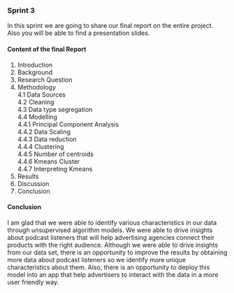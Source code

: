 
### Sprint 3
In this sprint we are going to share our final report on the entire project. Also you will be able to find a presentation slides.

#### Content of the final Report

1. Introduction						
2. Background						
3. Research Question					
4. Methodology						
    4.1	Data Sources						
    4.2	Cleaning						
    4.3	Data type segregation					
    4.4	Modelling						
        4.4.1	Principal Component Analysis		
        4.4.2	Data Scaling					
        4.4.3	Data reduction			
        4.4.4	Clustering					
        4.4.5	Number of centroids		
        4.4.6	Kmeans Cluster			
        4.4.7	Interpreting Kmeans			
5. Results						
6. Discussion						
7. Conclusion							

#### Conclusion

I am glad that we were able to identify various characteristics in our data through unsupervised algorithm models. We were able to drive insights about podcast listeners that will help advertising agencies connect their products with the right audience.
Although we were able to drive insights from our data set, there is an opportunity to improve the results by obtaining more data about podcast listeners so we identify more unique characteristics about them.
Also, there is an opportunity to deploy this model into an app that help advertisers to interact with the data in a more user friendly way.





```python

```
